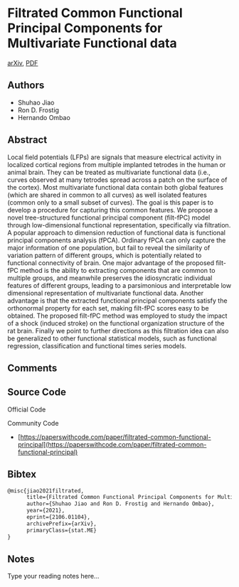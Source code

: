 
# Filtrated Common Functional Principal Components for Multivariate Functional data

[arXiv](https://arxiv.org/abs/2106.01104), [PDF](https://arxiv.org/pdf/2106.01104.pdf)

## Authors

- Shuhao Jiao
- Ron D. Frostig
- Hernando Ombao

## Abstract

Local field potentials (LFPs) are signals that measure electrical activity in localized cortical regions from multiple implanted tetrodes in the human or animal brain. They can be treated as multivariate functional data (i.e., curves observed at many tetrodes spread across a patch on the surface of the cortex). Most multivariate functional data contain both global features (which are shared in common to all curves) as well isolated features (common only to a small subset of curves). The goal is this paper is to develop a procedure for capturing this common features. We propose a novel tree-structured functional principal component (filt-fPC) model through low-dimensional functional representation, specifically via filtration. A popular approach to dimension reduction of functional data is functional principal components analysis (fPCA). Ordinary fPCA can only capture the major information of one population, but fail to reveal the similarity of variation pattern of different groups, which is potentially related to functional connectivity of brain. One major advantage of the proposed filt-fPC method is the ability to extracting components that are common to multiple groups, and meanwhile preserves the idiosyncratic individual features of different groups, leading to a parsimonious and interpretable low dimensional representation of multivariate functional data. Another advantage is that the extracted functional principal components satisfy the orthonormal property for each set, making filt-fPC scores easy to be obtained. The proposed filt-fPC method was employed to study the impact of a shock (induced stroke) on the functional organization structure of the rat brain. Finally we point to further directions as this filtration idea can also be generalized to other functional statistical models, such as functional regression, classification and functional times series models.

## Comments



## Source Code

Official Code



Community Code

- [https://paperswithcode.com/paper/filtrated-common-functional-principal](https://paperswithcode.com/paper/filtrated-common-functional-principal)

## Bibtex

```tex
@misc{jiao2021filtrated,
      title={Filtrated Common Functional Principal Components for Multivariate Functional data}, 
      author={Shuhao Jiao and Ron D. Frostig and Hernando Ombao},
      year={2021},
      eprint={2106.01104},
      archivePrefix={arXiv},
      primaryClass={stat.ME}
}
```

## Notes

Type your reading notes here...

